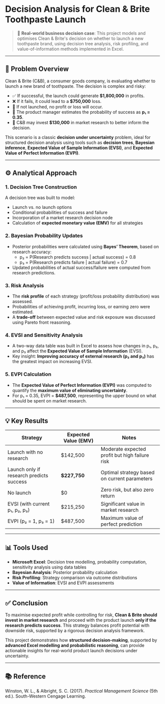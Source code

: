 # Decision Analysis for Clean & Brite Toothpaste Launch

> 📌 **Real-world business decision case**: This project models and optimises Clean & Brite's decision on whether to launch a new toothpaste brand, using decision tree analysis, risk profiling, and value-of-information methods implemented in Excel.

---

## 🧩 Problem Overview

Clean & Brite (C&B), a consumer goods company, is evaluating whether to launch a new brand of toothpaste. The decision is complex and risky:

- ✅ If successful, the launch could generate **$1,800,000** in profits.
- ❌ If it fails, it could lead to a **$750,000** loss.
- 🚫 If not launched, no profit or loss will occur.
- 🎯 The product manager estimates the probability of success as **p₁ = 0.35**.
- 🔬 C&B may invest **$130,000** in market research to better inform the decision.

This scenario is a classic **decision under uncertainty** problem, ideal for structured decision analysis using tools such as **decision trees**, **Bayesian inference**, **Expected Value of Sample Information (EVSI)**, and **Expected Value of Perfect Information (EVPI)**.

---

## ⚙️ Analytical Approach

### 1. **Decision Tree Construction**

A decision tree was built to model:
- Launch vs. no launch options
- Conditional probabilities of success and failure
- Incorporation of a market research decision node
- Calculation of **expected monetary value (EMV)** for all strategies

### 2. **Bayesian Probability Updates**
- Posterior probabilities were calculated using **Bayes’ Theorem**, based on research accuracy:
  - p₂ = P(Research predicts success | actual success) = 0.8
  - p₃ = P(Research predicts failure | actual failure) = 0.7
- Updated probabilities of actual success/failure were computed from research predictions.

### 3. **Risk Analysis**
- The **risk profile** of each strategy (profit/loss probability distribution) was assessed.
- Probabilities of achieving profit, incurring loss, or earning zero were estimated.
- A **trade-off** between expected value and risk exposure was discussed using Pareto front reasoning.

### 4. **EVSI and Sensitivity Analysis**
- A two-way data table was built in Excel to assess how changes in p₁, p₂, and p₃ affect the **Expected Value of Sample Information** (EVSI).
- Key insight: **Improving accuracy of external research (p₂ and p₃)** has the greatest impact on increasing EVSI.

### 5. **EVPI Calculation**
- The **Expected Value of Perfect Information (EVPI)** was computed to quantify the **maximum value of eliminating uncertainty**.
- For p₁ = 0.35, EVPI = **$487,500**, representing the upper bound on what should be spent on market research.

---

## 💡 Key Results

| Strategy                                  | Expected Value (EMV) | Notes                                              |
|------------------------------------------|-----------------------|-----------------------------------------------------|
| Launch with no research                  | $142,500              | Moderate expected profit but high failure risk      |
| Launch only if research predicts success | **$227,750**          | Optimal strategy based on current parameters        |
| No launch                                | $0                    | Zero risk, but also zero return                     |
| EVSI (with current p₁, p₂, p₃)           | $215,250              | Significant value in market research                |
| EVPI (p₂ = 1, p₃ = 1)                    | $487,500              | Maximum value of perfect prediction                 |

---

## 📊 Tools Used

- **Microsoft Excel**: Decision tree modelling, probability computation, sensitivity analysis using data tables
- **Bayesian Analysis**: Posterior probability calculation
- **Risk Profiling**: Strategy comparison via outcome distributions
- **Value of Information**: EVSI and EVPI assessments
---

## ✅ Conclusion

To maximise expected profit while controlling for risk, **Clean & Brite should invest in market research** and proceed with the product launch **only if the research predicts success**. This strategy balances profit potential with downside risk, supported by a rigorous decision analysis framework.

This project demonstrates how **structured decision-making**, supported by **advanced Excel modelling and probabilistic reasoning**, can provide actionable insights for real-world product launch decisions under uncertainty.

---

## 📚 Reference

Winston, W. L., & Albright, S. C. (2017). *Practical Management Science* (5th ed.). South-Western Cengage Learning.
